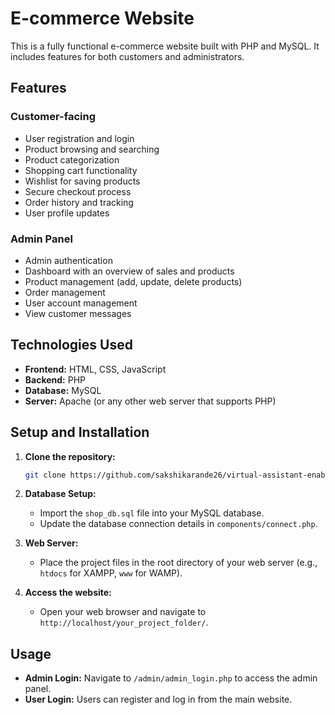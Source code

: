 # E-commerce Website

This is a fully functional e-commerce website built with PHP and MySQL. It includes features for both customers and administrators.

## Features

### Customer-facing
- User registration and login
- Product browsing and searching
- Product categorization
- Shopping cart functionality
- Wishlist for saving products
- Secure checkout process
- Order history and tracking
- User profile updates

### Admin Panel
- Admin authentication
- Dashboard with an overview of sales and products
- Product management (add, update, delete products)
- Order management
- User account management
- View customer messages

## Technologies Used

- **Frontend:** HTML, CSS, JavaScript
- **Backend:** PHP
- **Database:** MySQL
- **Server:** Apache (or any other web server that supports PHP)

## Setup and Installation

1.  **Clone the repository:**
    ```bash
    git clone https://github.com/sakshikarande26/virtual-assistant-enabled-e-commerce-web-app.git
    ```

2.  **Database Setup:**
    - Import the `shop_db.sql` file into your MySQL database.
    - Update the database connection details in `components/connect.php`.

3.  **Web Server:**
    - Place the project files in the root directory of your web server (e.g., `htdocs` for XAMPP, `www` for WAMP).

4.  **Access the website:**
    - Open your web browser and navigate to `http://localhost/your_project_folder/`.

## Usage

- **Admin Login:** Navigate to `/admin/admin_login.php` to access the admin panel.
- **User Login:** Users can register and log in from the main website.
